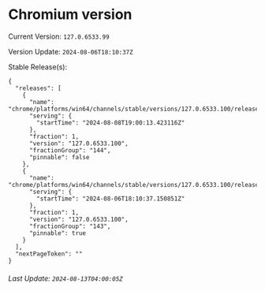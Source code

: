 # Chromium version

Current Version: `127.0.6533.99`

Version Update: `2024-08-06T18:10:37Z`

Stable Release(s):
```
{
  "releases": [
    {
      "name": "chrome/platforms/win64/channels/stable/versions/127.0.6533.100/releases/1723143613",
      "serving": {
        "startTime": "2024-08-08T19:00:13.423116Z"
      },
      "fraction": 1,
      "version": "127.0.6533.100",
      "fractionGroup": "144",
      "pinnable": false
    },
    {
      "name": "chrome/platforms/win64/channels/stable/versions/127.0.6533.100/releases/1722967837",
      "serving": {
        "startTime": "2024-08-06T18:10:37.150851Z"
      },
      "fraction": 1,
      "version": "127.0.6533.100",
      "fractionGroup": "143",
      "pinnable": true
    }
  ],
  "nextPageToken": ""
}
```

###### Last Update: `2024-08-13T04:00:05Z`
        
